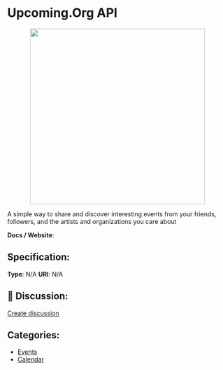 # Upcoming.Org API
<p align="center">
    <img width="400" src="https://raw.githubusercontent.com/apis-list/apis-list/main/apis/upcoming-org-api/logo_256x256.png" />
</p>

A simple way to share and discover interesting events from your friends, followers, and the artists and organizations you care about

**Docs / Website**: 

## Specification:
**Type**:  N/A 
**URI**:  N/A 

## 💬 Discussion:
[Create discussion](https://github.com/apis-list/apis-list/discussions/new)

## Categories:
- [Events](https://github.com/apis-list/apis-list#events)
- [Calendar](https://github.com/apis-list/apis-list#calendar)



